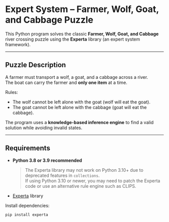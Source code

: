# Expert System – Farmer, Wolf, Goat, and Cabbage Puzzle

This Python program solves the classic **Farmer, Wolf, Goat, and Cabbage** river crossing puzzle using the **Experta** library (an expert system framework).

---

## Puzzle Description
A farmer must transport a wolf, a goat, and a cabbage across a river.  
The boat can carry the farmer and **only one item** at a time.  

Rules:
- The wolf cannot be left alone with the goat (wolf will eat the goat).
- The goat cannot be left alone with the cabbage (goat will eat the cabbage).

The program uses a **knowledge-based inference engine** to find a valid solution while avoiding invalid states.

---

## Requirements
- **Python 3.8 or 3.9 recommended**  
  > The Experta library may not work on Python 3.10+ due to deprecated features in `collections`.  
  > If using Python 3.10 or newer, you may need to patch the Experta code or use an alternative rule engine such as CLIPS.
- [Experta](https://pypi.org/project/experta/) library

Install dependencies:
```bash
pip install experta
